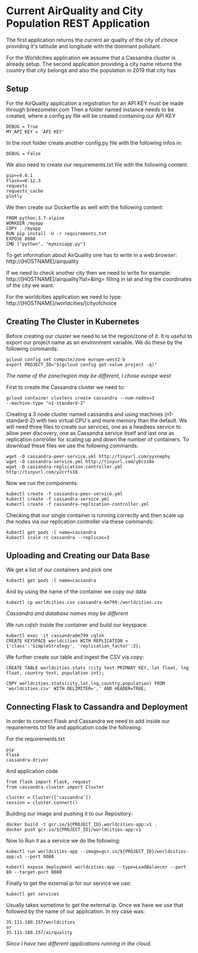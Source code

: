 # Current AirQuality and City Population REST Application

The first application returns the current air quality of the city of choice providing it's latitude and longitude with the dominant pollutant.

For the Worldcities application we assume that a Cassandra cluster is already setup.
The second application providing a city name returns the country that city belongs and also the population in 2019 that city has

## Setup

For the AirQuality application a registration for an API KEY must be made through breezometer.com
Then a folder named   instance  needs to be created, where a config.py file will be created containing our API KEY
```
DEBUG = True
MY_API_KEY = 'API KEY'
```
In the root folder create another config.py file with the following infos in:

```
DEBUG = False
```
We also need to create our requirements.txt file with the following content:

```
pip>=9.0.1
Flask==0.12.3
requests
requests_cache
plotly
```

We then create our Dockerfile as well with the following content:

```
FROM python:3.7-alpine
WORKDIR /myapp
COPY . /myapp
RUN pip install -U -r requirements.txt
EXPOSE 8080
CMD ["python", "myminiapp.py"]
```


To get information about AirQuality one has to write in a web browser: http://[HOSTNAME]/airquality

If we need to check another city then we need to write for example: http://[HOSTNAME]/airquality?lat=&lng= filling in lat and lng the coordinates of the city we want.

For the worldcities application we need to type: http://[HOSTNAME]/worldcities/[cityofchoice

## Creating The Cluster in Kubernetes

Before creating our cluster we need to se the region/zone of it. It is useful to export our project name as an environment variable. We do these by the following commands:

```
gcloud config set compute/zone europe-west2-b
export PROJECT_ID="$(gcloud config get-value project -q)"
```

_The name of the zone/region may be different, I chose europe west_

First to create the Cassandra cluster we need to:

```
gcloud container clusters create cassandra --num-nodes=3
--machine-type "n1-standard-2"
```

Creating a 3 node cluster named cassandra and using machines (n1-standard-2) with two virtual CPU's and more memory than the default.
We will need three files to create our services, one as a headless service to allow peer discovery, one as Cassandra service itself and last one as replication controller for scaling up and down the number of containers. To download these files we use the following commands:

```
wget -O cassandra-peer-service.yml http://tinyurl.com/yyxnephy
wget -O cassandra-service.yml http://tinyurl.com/y6czz8e
wget -O cassandra-replication-controller.yml http://tinyurl.com/y2crfs18
```
Now we run the components:

```
kubectl create -f cassandra-peer-service.yml
kubectl create -f cassandra-service.yml
kubectl create -f cassandra-replication-controller.yml
```

Checking that our single container is running correctly and then scale up the nodes via our replication controller via these commands:

```
kubectl get pods -l name=cassandra
kubectl scale rc cassandra --replicas=3
```

## Uploading and Creating our Data Base

We get a list of our containers and pick one
```
kubectl get pods -l name=cassandra
```

And by using the name of the container we copy our data
```
kubectl cp worldcities.csv cassandra-6m799:/worldcities.csv
```
_Cassandra and database names may be different_

We run cqlsh inside the container and build our keyspace:

```
kubectl exec -it cassandra6m799 cqlsh
CREATE KEYSPACE worldcities WITH REPLICATION = {'class':'SimpleStrategy', 'replication_factor':2};
```

We further create our table and ingest the CSV via copy:

```
CREATE TABLE worldcities.stats (city text PRIMARY KEY, lat float, lng float, country text, population int);

COPY worldcities.stats(city,lat,lng,country,population) FROM 'worldcities.csv' WITH DELIMITER=',' AND HEADER=TRUE;
```

## Connecting Flask to Cassandra and Deployment

In order to connect Flask and Cassandra we need to add inside our requirements.txt file and application code the following:

For the requirements.txt

```
pip
Flask
cassandra-driver
```

And application code

```
from flask import Flask, request
from cassandra.cluster import Cluster

cluster = Cluster(['cassandra'])
session = cluster.connect()
```

Building our image and pushing it to our Repository:

```
docker build -t gcr.io/${PROJECT_ID}.worldcities-app:v1 .
docker push gcr.io/${PROJECT_ID}/worldcities-app:v1
```

Now to Run it as a service we do the following:

```
kubectl run worldcities-app --image=gcr.io/${PROJECT_ID}/worldcities-app:v1 --port 8080

kubectl expose deployment worldcities-app --type=LoadBalancer --port 80 --target-port 8080
```

Finally to get the external ip for our service we use:

```
kubectl get services
```

Usually takes sometime to get the external ip. Once we have we use that followed by the name of our application. In my case was:

```
35.111.180.157/worldcities
or
35.111.180.157/airquality
```
_Since I have two different applications running in the cloud._

